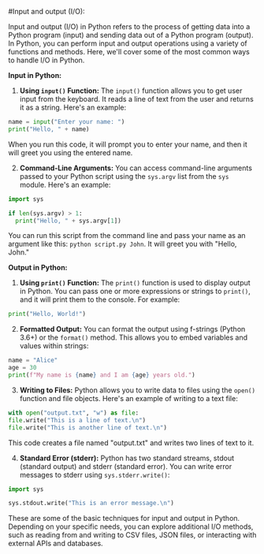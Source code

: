 #Input and output (I/O):

Input and output (I/O) in Python refers to the process of getting data into a Python program (input) and sending data out of a Python program (output). In Python, you can perform input and output operations using a variety of functions and methods. Here, we'll cover some of the most common ways to handle I/O in Python.

**Input in Python:**

1. **Using `input()` Function:**
 The `input()` function allows you to get user input from the keyboard. It reads a line of text from the user and returns it as a string. Here's an example:

```python
name = input("Enter your name: ")
print("Hello, " + name)
```

 When you run this code, it will prompt you to enter your name, and then it will greet you using the entered name.

2. **Command-Line Arguments:**
 You can access command-line arguments passed to your Python script using the `sys.argv` list from the `sys` module. Here's an example:

```python
import sys

if len(sys.argv) > 1:
  print("Hello, " + sys.argv[1])
```

You can run this script from the command line and pass your name as an argument like this: `python script.py John`. It will greet you with "Hello, John."

**Output in Python:**

1. **Using `print()` Function:**
 The `print()` function is used to display output in Python. You can pass one or more expressions or strings to `print()`, and it will print them to the console. For example:

```python
print("Hello, World!")
```

2. **Formatted Output:**
You can format the output using f-strings (Python 3.6+) or the `format()` method. This allows you to embed variables and values within strings:

```python
name = "Alice"
age = 30
print(f"My name is {name} and I am {age} years old.")
```

3. **Writing to Files:**
Python allows you to write data to files using the `open()` function and file objects. Here's an example of writing to a text file:

```python
with open("output.txt", "w") as file:
file.write("This is a line of text.\n")
file.write("This is another line of text.\n")
```

This code creates a file named "output.txt" and writes two lines of text to it.

4. **Standard Error (stderr):**
Python has two standard streams, stdout (standard output) and stderr (standard error). You can write error messages to stderr using `sys.stderr.write()`:

```python
import sys

sys.stdout.write("This is an error message.\n")
```

These are some of the basic techniques for input and output in Python. Depending on your specific needs, you can explore additional I/O methods, such as reading from and writing to CSV files, JSON files, or interacting with external APIs and databases.